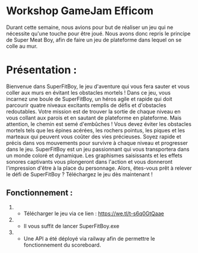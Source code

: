 # Workshop GameJam Efficom

Durant cette semaine, nous avions pour but de réaliser un jeu qui ne nécessite qu'une touche pour être joué. Nous avons donc repris le principe de Super Meat Boy, afin de faire un jeu de plateforme dans lequel on se colle au mur.

# Présentation :

Bienvenue dans SuperFitBoy, le jeu d'aventure qui vous fera sauter et vous coller aux murs en évitant les obstacles mortels ! 
Dans ce jeu, vous incarnez une boule de SuperFitBoy, un héros agile et rapide qui doit parcourir quatre niveaux excitants remplis de défis et d'obstacles redoutables. 
Votre mission est de trouver la sortie de chaque niveau en vous collant aux parois et en sautant de plateforme en plateforme. Mais attention, le chemin est semé d'embûches ! Vous devez éviter les obstacles mortels tels que les épines acérées, les rochers pointus, les piques et les marteaux qui peuvent vous coûter des vies précieuses. 
Soyez rapide et précis dans vos mouvements pour survivre à chaque niveau et progresser dans le jeu. 
SuperFitBoy est un jeu passionnant qui vous transportera dans un monde coloré et dynamique. 
Les graphismes saisissants et les effets sonores captivants vous plongeront dans l'action et vous donneront l'impression d'être à la place du personnage. 
Alors, êtes-vous prêt à relever le défi de SuperFitBoy ? Téléchargez le jeu dès maintenant !

## Fonctionnement :
1.  - Télécharger le jeu via ce lien : https://we.tl/t-s6q0GtQaae
2.  - Il vous suffit de lancer SuperFitBoy.exe 
3. - Une API a été déployé via railway afin de permettre le fonctionnement du scoreboard.